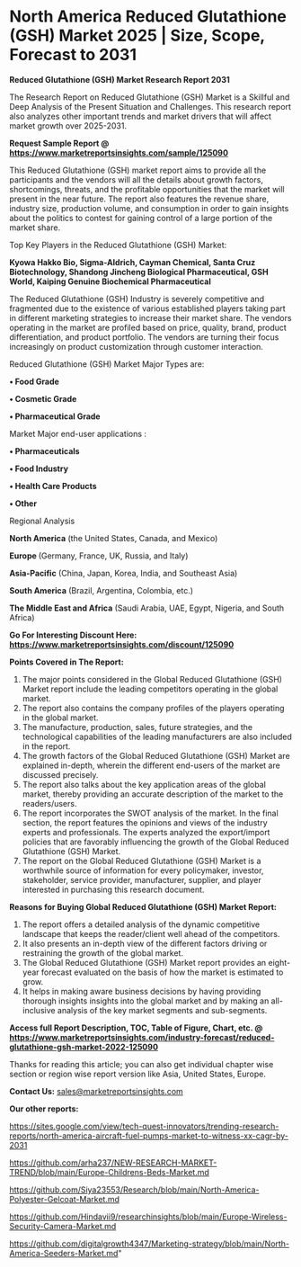# North America Reduced Glutathione (GSH) Market 2025 | Size, Scope, Forecast to 2031

<strong>Reduced Glutathione (GSH) Market Research Report 2031</strong>

The Research Report on Reduced Glutathione (GSH) Market is a Skillful and Deep Analysis of the Present Situation and Challenges. This research report also analyzes other important trends and market drivers that will affect market growth over 2025-2031.

<strong>Request Sample Report @ <a href=https://www.marketreportsinsights.com/sample/125090>https://www.marketreportsinsights.com/sample/125090</a></strong>

This Reduced Glutathione (GSH) market report aims to provide all the participants and the vendors will all the details about growth factors, shortcomings, threats, and the profitable opportunities that the market will present in the near future. The report also features the revenue share, industry size, production volume, and consumption in order to gain insights about the politics to contest for gaining control of a large portion of the market share.

Top Key Players in the Reduced Glutathione (GSH) Market:

<strong>Kyowa Hakko Bio, Sigma-Aldrich, Cayman Chemical, Santa Cruz Biotechnology, Shandong Jincheng Biological Pharmaceutical, GSH World, Kaiping Genuine Biochemical Pharmaceutical</strong>

The Reduced Glutathione (GSH) Industry is severely competitive and fragmented due to the existence of various established players taking part in different marketing strategies to increase their market share. The vendors operating in the market are profiled based on price, quality, brand, product differentiation, and product portfolio. The vendors are turning their focus increasingly on product customization through customer interaction.

Reduced Glutathione (GSH) Market Major Types are:

<strong>• Food Grade

• Cosmetic Grade

• Pharmaceutical Grade</strong>

Market Major end-user applications :

<strong>• Pharmaceuticals

• Food Industry

• Health Care Products

• Other</strong>

Regional Analysis

</u><strong><b>North America</b></strong> (the United States, Canada, and Mexico)

<strong><b>Europe </b></strong>(Germany, France, UK, Russia, and Italy)

<strong><b>Asia-Pacific</b></strong> (China, Japan, Korea, India, and Southeast Asia)

<strong><b>South America</b></strong> (Brazil, Argentina, Colombia, etc.)

<strong><b>The Middle East and Africa</b></strong> (Saudi Arabia, UAE, Egypt, Nigeria, and South Africa)

<strong>Go For Interesting Discount Here: <a href=https://www.marketreportsinsights.com/discount/125090>https://www.marketreportsinsights.com/discount/125090</a></strong>

<strong>Points Covered in The Report:</strong>
<ol>
  <li>The major points considered in the Global Reduced Glutathione (GSH) Market report include the leading competitors operating in the global market.</li>
  <li>The report also contains the company profiles of the players operating in the global market.</li>
  <li>The manufacture, production, sales, future strategies, and the technological capabilities of the leading manufacturers are also included in the report.</li>
  <li>The growth factors of the Global Reduced Glutathione (GSH) Market are explained in-depth, wherein the different end-users of the market are discussed precisely.</li>
  <li>The report also talks about the key application areas of the global market, thereby providing an accurate description of the market to the readers/users.</li>
  <li>The report incorporates the SWOT analysis of the market. In the final section, the report features the opinions and views of the industry experts and professionals. The experts analyzed the export/import policies that are favorably influencing the growth of the Global Reduced Glutathione (GSH) Market.</li>
  <li>The report on the Global Reduced Glutathione (GSH) Market is a worthwhile source of information for every policymaker, investor, stakeholder, service provider, manufacturer, supplier, and player interested in purchasing this research document.</li>
</ol>
<strong>Reasons for Buying Global Reduced Glutathione (GSH) Market Report:</strong>

<ol>
  <li>The report offers a detailed analysis of the dynamic competitive landscape that keeps the reader/client well ahead of the competitors.</li>
  <li>It also presents an in-depth view of the different factors driving or restraining the growth of the global market.</li>
  <li>The Global Reduced Glutathione (GSH) Market report provides an eight-year forecast evaluated on the basis of how the market is estimated to grow.</li>
  <li>It helps in making aware business decisions by having providing thorough insights insights into the global market and by making an all-inclusive analysis of the key market segments and sub-segments.</li>
</ol>
<strong>Access full Report Description, TOC, Table of Figure, Chart, etc. @ <a href=https://www.marketreportsinsights.com/industry-forecast/reduced-glutathione-gsh-market-2022-125090>https://www.marketreportsinsights.com/industry-forecast/reduced-glutathione-gsh-market-2022-125090</a></strong>


Thanks for reading this article; you can also get individual chapter wise section or region wise report version like Asia, United States, Europe.

<strong>Contact Us:</strong>
sales@marketreportsinsights.com

<strong>Our other reports:</strong>

<a href=https://sites.google.com/view/tech-quest-innovators/trending-research-reports/north-america-aircraft-fuel-pumps-market-to-witness-xx-cagr-by-2031>https://sites.google.com/view/tech-quest-innovators/trending-research-reports/north-america-aircraft-fuel-pumps-market-to-witness-xx-cagr-by-2031</a>

<a href=https://github.com/arha237/NEW-RESEARCH-MARKET-TREND/blob/main/Europe-Childrens-Beds-Market.md>https://github.com/arha237/NEW-RESEARCH-MARKET-TREND/blob/main/Europe-Childrens-Beds-Market.md</a>

<a href=https://github.com/Siya23553/Research/blob/main/North-America-Polyester-Gelcoat-Market.md>https://github.com/Siya23553/Research/blob/main/North-America-Polyester-Gelcoat-Market.md</a>

<a href=https://github.com/Hindavii9/researchinsights/blob/main/Europe-Wireless-Security-Camera-Market.md>https://github.com/Hindavii9/researchinsights/blob/main/Europe-Wireless-Security-Camera-Market.md</a>

<a href=https://github.com/digitalgrowth4347/Marketing-strategy/blob/main/North-America-Seeders-Market.md>https://github.com/digitalgrowth4347/Marketing-strategy/blob/main/North-America-Seeders-Market.md</a>"
